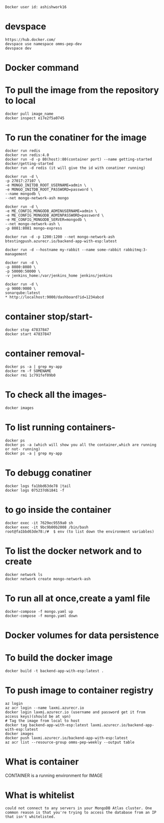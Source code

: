     Docker user id: ashishwork16

# devspace 
	https://hub.docker.com/ 
	devspace use namespace omms-pep-dev
	devspace dev

# Docker command

# To pull the image from the repository to local
    docker pull image_name
    docker inspect e17e2f5a0745
# To run the conatiner for the image
    docker run redis
    docker run redis:4.0
    docker run -d -p 80(host):80(container port) --name getting-started docker/getting-started
    docker run -d redis (it will give the id with conatiner running)
    
    docker run -d \
    -p 27017:27107 \
    -e MONGO_INITDB_ROOT_USERNAME=admin \
    -e MONGO_INITDB_ROOT_PASSWORD=password \
    --name mongodb \
    --net mongo-network-ash mongo

    docker run -d \
    -e ME_CONFIG_MONGODB_ADMINUSERNAME=admin \
    -e ME_CONFIG_MONGODB_ADMINPASSWORD=password \
    -e ME_CONFIG_MONGODB_SERVER=mongodb \
    --net mongo-network-ash \
    -p 8081:8081 mongo-express

    docker run -d -p 1200:1200 --net mongo-network-ash btestingpush.azurecr.io/backend-app-with-esp:latest
    
    docker run -d --hostname my-rabbit --name some-rabbit rabbitmq:3-management

    docker run -d \
    -p 8080:8080 \
    -p 50000:50000 \
    -v jenkins_home:/var/jenkins_home jenkins/jenkins

    docker run -d \
    -p 9000:9000 \
    sonarqube:latest
    * http://localhost:9000/dashboard?id=1234abcd

# container stop/start-
    docker stop 47837847
    docker start 47837847
# container removal-
    docker ps -a | grep my-app
    docker rm -f SOMENAME
    docker rmi 1c791fef09b0
# To check all the images-
    docker images
# To list running containers-
    docker ps
    docker ps -a (which will show you all the container,which are running or not- running)
    docker ps -a | grep my-app
# To debugg conatiner
    docker logs fa1bbd63de78 |tail
    docker logs 075237d61841 -f
# to go inside the container
    docker exec -it 7629ec9559a0 sh
    docker exec -it 9bc9b00b2008 /bin/bash
    root@fa1bbd63de78:/#  $ env (to list down the environment variables)
# To list the docker network and to create
    docker network ls
    docker network create mongo-network-ash 
# To run all at once,create a yaml file
    docker-compose -f mongo.yaml up
    docker-compose -f mongo.yaml down 

# Docker volumes for data persistence  
# To build the docker image
    docker build -t backend-app-with-esp:latest .

# To push image to container registry
    az login
    az acr login --name laxmi.azurecr.io
    docker login laxmi.azurecr.io (username and password get it from access keys)(should be at vpn)
    # Tag the image from local to host
    docker tag backend-app-with-esp:latest laxmi.azurecr.io/backend-app-with-esp:latest
    docker images
    docker push laxmi.azurecr.io/backend-app-with-esp:latest
    az acr list --resource-group omms-pep-weekly --output table


# What is container
CONTAINER is a running environment for IMAGE    

# What is whitelist
    could not connect to any servers in your MongoDB Atlas cluster. One common reason is that you're trying to access the database from an IP that isn't whitelisted.